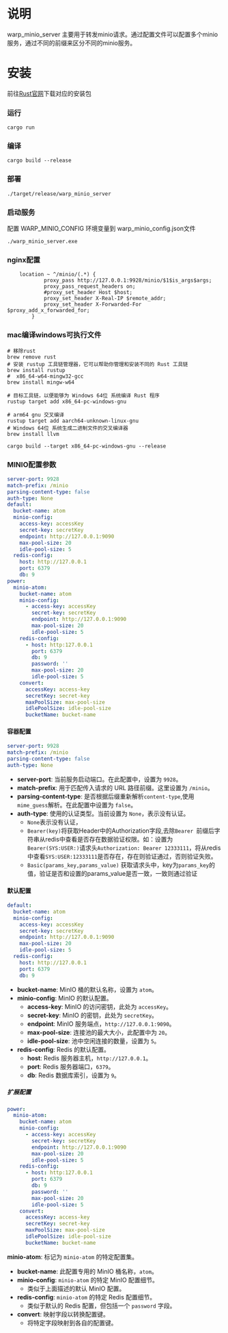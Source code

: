 # 说明

warp_minio_server 主要用于转发minio请求。通过配置文件可以配置多个minio服务，通过不同的前缀来区分不同的minio服务。

# 安装

前往[Rust官网](https://www.rust-lang.org/)下载对应的安装包

### 运行
```shell
cargo run
```

### 编译
```shell
cargo build --release
```

### 部署
```shell
./target/release/warp_minio_server
```


### 启动服务

配置 WARP_MINIO_CONFIG 环境变量到 warp_minio_config.json文件
```shell
./warp_minio_server.exe
```

### nginx配置

```shell
	location ~ ^/minio/(.*) {
			proxy_pass http://127.0.0.1:9928/minio/$1$is_args$args;
			proxy_pass_request_headers on;
			#proxy_set_header Host $host;
			proxy_set_header X-Real-IP $remote_addr;
			proxy_set_header X-Forwarded-For $proxy_add_x_forwarded_for;
		}
```


### mac编译windows可执行文件

```shell
# 移除rust
brew remove rust
# 安装 rustup 工具链管理器，它可以帮助你管理和安装不同的 Rust 工具链
brew install rustup
#  x86_64-w64-mingw32-gcc
brew install mingw-w64

# 目标工具链，以便能够为 Windows 64位 系统编译 Rust 程序
rustup target add x86_64-pc-windows-gnu

# arm64 gnu 交叉编译
rustup target add aarch64-unknown-linux-gnu
# Windows 64位 系统生成二进制文件的交叉编译器
brew install llvm

cargo build --target x86_64-pc-windows-gnu --release
```

### MINIO配置参数



```yaml
server-port: 9928
match-prefix: /minio
parsing-content-type: false
auth-type: None
default:
  bucket-name: atom
  minio-config:
    access-key: accessKey
    secret-key: secretKey
    endpoint: http://127.0.0.1:9090
    max-pool-size: 20
    idle-pool-size: 5
  redis-config:
    host: http://127.0.0.1
    port: 6379
    db: 9
power:
  minio-atom:
    bucket-name: atom
    minio-config:
      - access-key: accessKey
        secret-key: secretKey
        endpoint: http://127.0.0.1:9090
        max-pool-size: 20
        idle-pool-size: 5
    redis-config:
      - host: http:127.0.0.1
        port: 6379
        db: 9
        password: ''
        max-pool-size: 20
        idle-pool-size: 5
    convert:
      accessKey: access-key
      secretKey: secret-key
      maxPoolSize: max-pool-size
      idlePoolSize: idle-pool-size
      bucketName: bucket-name
```
#### 容器配置

```yaml
server-port: 9928
match-prefix: /minio
parsing-content-type: false
auth-type: None
```
*   **server-port**: 当前服务启动端口。在此配置中，设置为 `9928`。
*   **match-prefix**: 用于匹配传入请求的 URL 路径前缀。这里设置为 `/minio`。
*   **parsing-content-type**: 是否根据后缀重新解析`content-type`,使用`mime_guess`解析。在此配置中设置为 `false`。
*   **auth-type**: 使用的认证类型。当前设置为 `None`，表示没有认证。
    * `None`表示没有认证，
    * `Bearer(key)`将获取Header中的Authorization字段,去除`Bearer `前缀后字符串从redis中查看是否存在数据验证权限。如：设置为`Bearer(SYS:USER:)`请求头`Authorization: Bearer 12333111`，将从redis中查看`SYS:USER:12333111`是否存在，存在则验证通过，否则验证失败。
    * `Basic(params_key,params_value)` 获取请求头中，key为`params_key`的值，验证是否和设置的params_value是否一致，一致则通过验证

#### 默认配置

```yaml
default:
  bucket-name: atom
  minio-config:
    access-key: accessKey
    secret-key: secretKey
    endpoint: http://127.0.0.1:9090
    max-pool-size: 20
    idle-pool-size: 5
  redis-config:
    host: http://127.0.0.1
    port: 6379
    db: 9
```
*   **bucket-name**: MinIO 桶的默认名称，设置为 `atom`。
*   **minio-config**: MinIO 的默认配置。
    *   **access-key**: MinIO 的访问密钥，此处为 `accessKey`。
    *   **secret-key**: MinIO 的密钥，此处为 `secretKey`。
    *   **endpoint**: MinIO 服务端点，`http://127.0.0.1:9090`。
    *   **max-pool-size**: 连接池的最大大小，此配置中为 `20`。
    *   **idle-pool-size**: 池中空闲连接的数量，设置为 `5`。
*   **redis-config**: Redis 的默认配置。
    *   **host**: Redis 服务器主机，`http://127.0.0.1`。
    *   **port**: Redis 服务器端口，`6379`。
    *   **db**: Redis 数据库索引，设置为 `9`。

##### 扩展配置
```yaml
power:
  minio-atom:
    bucket-name: atom
    minio-config:
      - access-key: accessKey
        secret-key: secretKey
        endpoint: http://127.0.0.1:9090
        max-pool-size: 20
        idle-pool-size: 5
    redis-config:
      - host: http:127.0.0.1
        port: 6379
        db: 9
        password: ''
        max-pool-size: 20
        idle-pool-size: 5
    convert:
      accessKey: access-key
      secretKey: secret-key
      maxPoolSize: max-pool-size
      idlePoolSize: idle-pool-size
      bucketName: bucket-name
```

**minio-atom**: 标记为 `minio-atom` 的特定配置集。

*   **bucket-name**: 此配置专用的 MinIO 桶名称，`atom`。
*   **minio-config**: `minio-atom` 的特定 MinIO 配置细节。
    *   类似于上面描述的默认 MinIO 配置。
*   **redis-config**: `minio-atom` 的特定 Redis 配置细节。
    *   类似于默认的 Redis 配置，但包括一个 `password` 字段。
*   **convert**: 映射字段以转换配置键。
    *   将特定字段映射到各自的配置键。